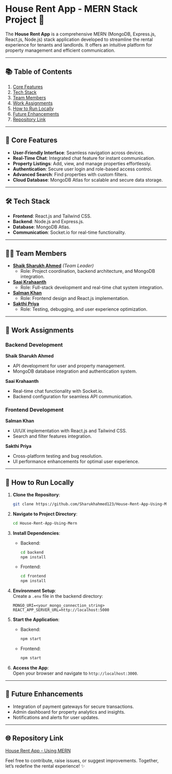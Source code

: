 # House Rent App - MERN Stack Project 🚀  

The **House Rent App** is a comprehensive MERN (MongoDB, Express.js, React.js, Node.js) stack application developed to streamline the rental experience for tenants and landlords. It offers an intuitive platform for property management and efficient communication.  

---

## 📚 Table of Contents  
1. [Core Features](#core-features)  
2. [Tech Stack](#tech-stack)  
3. [Team Members](#team-members)  
4. [Work Assignments](#work-assignments)  
5. [How to Run Locally](#how-to-run-locally)  
6. [Future Enhancements](#future-enhancements)  
7. [Repository Link](#repository-link)  

---

## 🌟 **Core Features**  
- **User-Friendly Interface**: Seamless navigation across devices.  
- **Real-Time Chat**: Integrated chat feature for instant communication.  
- **Property Listings**: Add, view, and manage properties effortlessly.  
- **Authentication**: Secure user login and role-based access control.  
- **Advanced Search**: Find properties with custom filters.  
- **Cloud Database**: MongoDB Atlas for scalable and secure data storage.  

---

## 🛠️ **Tech Stack**  
- **Frontend**: React.js and Tailwind CSS.  
- **Backend**: Node.js and Express.js.  
- **Database**: MongoDB Atlas.  
- **Communication**: Socket.io for real-time functionality.  

---

## 👨‍💻 **Team Members**  
- **[Shaik Sharukh Ahmed](https://github.com/Sharukhahmed123)** *(Team Leader)*  
  - Role: Project coordination, backend architecture, and MongoDB integration.  
- **[Saai Krahaanth](https://github.com/your-github-username)**  
  - Role: Full-stack development and real-time chat system integration.  
- **[Salman Khan](https://github.com/your-github-username)**  
  - Role: Frontend design and React.js implementation.  
- **[Sakthi Priya](https://github.com/your-github-username)**  
  - Role: Testing, debugging, and user experience optimization.  

---

## 💼 **Work Assignments**  
### **Backend Development**  
**Shaik Sharukh Ahmed**  
- API development for user and property management.  
- MongoDB database integration and authentication system.  

**Saai Krahaanth**  
- Real-time chat functionality with Socket.io.  
- Backend configuration for seamless API communication.  

### **Frontend Development**  
**Salman Khan**  
- UI/UX implementation with React.js and Tailwind CSS.  
- Search and filter features integration.  

**Sakthi Priya**  
- Cross-platform testing and bug resolution.  
- UI performance enhancements for optimal user experience.  

---

## 🚀 **How to Run Locally**  
1. **Clone the Repository**:  
   ```bash
   git clone https://github.com/Sharukhahmed123/House-Rent-App-Using-Mern.git
   ```  

2. **Navigate to Project Directory**:  
   ```bash
   cd House-Rent-App-Using-Mern
   ```  

3. **Install Dependencies**:  
   - Backend:  
     ```bash
     cd backend  
     npm install  
     ```  
   - Frontend:  
     ```bash
     cd frontend  
     npm install  
     ```  

4. **Environment Setup**:  
   Create a `.env` file in the backend directory:  
   ```
   MONGO_URI=<your_mongo_connection_string>  
   REACT_APP_SERVER_URL=http://localhost:5000  
   ```  

5. **Start the Application**:  
   - Backend:  
     ```bash
     npm start  
     ```  
   - Frontend:  
     ```bash
     npm start  
     ```  

6. **Access the App**:  
   Open your browser and navigate to `http://localhost:3000`.  

---

## 🌈 **Future Enhancements**  
- Integration of payment gateways for secure transactions.  
- Admin dashboard for property analytics and insights.  
- Notifications and alerts for user updates.  

---

## 🌐 **Repository Link**  
[House Rent App - Using MERN](https://github.com/Sharukhahmed123/House-Rent-App-Using-Mern.git)  

Feel free to contribute, raise issues, or suggest improvements. Together, let’s redefine the rental experience! ✨  
```

